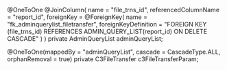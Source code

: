 @OneToOne
@JoinColumn(
    name = "file_trns_id",
    referencedColumnName = "report_id",
    foreignKey = @ForeignKey(
        name = "fk_adminquerylist_filetransfer",
        foreignKeyDefinition = "FOREIGN KEY (file_trns_id) REFERENCES ADMIN_QUERY_LIST(report_id) ON DELETE CASCADE"
    )
)
private AdminQueryList adminQueryList;



@OneToOne(mappedBy = "adminQueryList", cascade = CascadeType.ALL, orphanRemoval = true)
private C3FileTransfer c3FileTransferParam;
